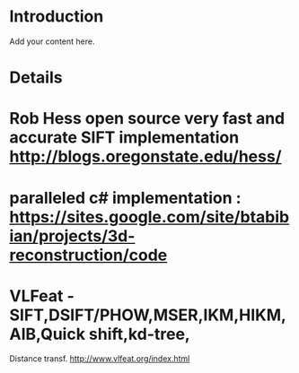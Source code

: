 # Introduction #

Add your content here.


# Details #
# Rob Hess open source very fast and accurate SIFT implementation http://blogs.oregonstate.edu/hess/

# paralleled c# implementation : https://sites.google.com/site/btabibian/projects/3d-reconstruction/code

# VLFeat  - SIFT,DSIFT/PHOW,MSER,IKM,HIKM,AIB,Quick shift,kd-tree,
Distance transf.
http://www.vlfeat.org/index.html